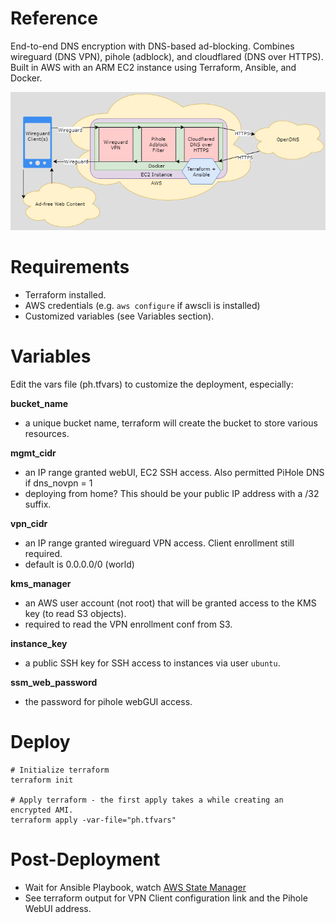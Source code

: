 # Reference
End-to-end DNS encryption with DNS-based ad-blocking. Combines wireguard (DNS VPN), pihole (adblock), and cloudflared (DNS over HTTPS). Built in AWS with an ARM EC2 instance using Terraform, Ansible, and Docker.

![Diagram](diagram.png)

# Requirements
- Terraform installed.
- AWS credentials (e.g. `aws configure` if awscli is installed)
- Customized variables (see Variables section).

# Variables
Edit the vars file (ph.tfvars) to customize the deployment, especially:

**bucket_name**

- a unique bucket name, terraform will create the bucket to store various resources.

**mgmt_cidr**

- an IP range granted webUI, EC2 SSH access. Also permitted PiHole DNS if dns_novpn = 1
- deploying from home? This should be your public IP address with a /32 suffix. 

**vpn_cidr**

- an IP range granted wireguard VPN access. Client enrollment still required.
- default is 0.0.0.0/0 (world)

**kms_manager**

- an AWS user account (not root) that will be granted access to the KMS key (to read S3 objects).
- required to read the VPN enrollment conf from S3.

**instance_key**

- a public SSH key for SSH access to instances via user `ubuntu`.

**ssm_web_password**

- the password for pihole webGUI access.

# Deploy
```
# Initialize terraform
terraform init

# Apply terraform - the first apply takes a while creating an encrypted AMI.
terraform apply -var-file="ph.tfvars"
```

# Post-Deployment
- Wait for Ansible Playbook, watch [AWS State Manager](https://console.aws.amazon.com/systems-manager/state-manager)
- See terraform output for VPN Client configuration link and the Pihole WebUI address.
